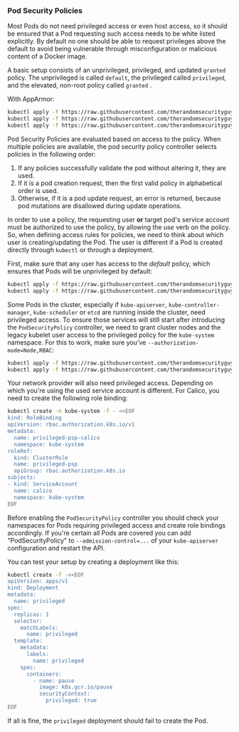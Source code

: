 ### Pod Security Policies
Most Pods do not need privileged access or even host access, so it should be ensured that a Pod requesting such access needs to be white listed explicitly. By default no one should be able to request privileges above the default to avoid being vulnerable through misconfiguration or malicious content of a Docker image.

A basic setup consists of an unprivileged, privileged, and updated `granted` policy. The unprivileged is called `default`, the privileged called `privileged`, and the elevated, non-root policy called `granted` .

With AppArmor:

```sh
kubectl apply -f https://raw.githubusercontent.com/therandomsecurityguy/kubernetes-security/master/PodSecurityPolicies/default.psp.yaml
kubectl apply -f https://raw.githubusercontent.com/therandomsecurityguy/kubernetes-security/master/PodSecurityPolicies/privileged.psp.yaml
kubectl apply -f https://raw.githubusercontent.com/therandomsecurityguy/kubernetes-security/master/PodSecurityPolicies/granted.psp.yaml

```

Pod Security Policies are evaluated based on access to the policy. When multiple policies are available, the pod security policy controller selects policies in the following order:

1. If any policies successfully validate the pod without altering it, they are used.
2. If it is a pod creation request, then the first valid policy in alphabetical order is used.
3. Otherwise, if it is a pod update request, an error is returned, because pod mutations are disallowed during update operations.

In order to use a policy, the requesting user **or** target pod's service account must be authorized to use the policy, by allowing the *use* verb on the policy. So, when defining access rules for policies, we need to think about which user is creating/updating the Pod. The user is different if a Pod is created directly through `kubectl` or through a deployment.

First, make sure that any user has access to the *default* policy, which ensures that Pods will be unprivileged by default:

```sh
kubectl apply -f https://raw.githubusercontent.com/therandomsecurityguy/kubernetes-security/master/PodSecurityPolicies/default-psp.clusterrolebinding.yaml
kubectl apply -f https://raw.githubusercontent.com/therandomsecurityguy/kubernetes-security/master/PodSecurityPolicies/default-psp.clusterrole.yaml
```

Some Pods in the cluster, especially if `kube-apiserver`, `kube-controller-manager`, `kube-scheduler` or `etcd` are running inside the cluster, need privileged access. To ensure those services will still start after introducing the `PodSecurityPolicy` controller, we need to grant cluster nodes and the legacy kubelet user access to the privileged policy for the `kube-system` namespace. For this to work, make sure you've `--authorization-mode=Node,RBAC`:

```sh
kubectl apply -f https://raw.githubusercontent.com/therandomsecurityguy/kubernetes-security/master/PodSecurityPolicies/privileged-psp.clusterrole.yaml
kubectl apply -f https://raw.githubusercontent.com/therandomsecurityguy/kubernetes-security/master/PodSecurityPolicies/privileged-psp-nodes.rolebinding.yaml
```

Your network provider will also need privileged access. Depending on which you're using the used service account is different. For Calico, you need to create the following role binding:

```sh
kubectl create -n kube-system -f - <<EOF
kind: RoleBinding
apiVersion: rbac.authorization.k8s.io/v1
metadata:
  name: privileged-psp-calico
  namespace: kube-system
roleRef:
  kind: ClusterRole
  name: privileged-psp
  apiGroup: rbac.authorization.k8s.io
subjects:
- kind: ServiceAccount
  name: calico
  namespace: kube-system
EOF
```

Before enabling the `PodSecurityPolicy` controller you should check your namespaces for Pods requiring privileged access and create role bindings accordingly. If you're certain all Pods are covered you can add "PodSecurityPolicy" to `--admission-control=...` of your `kube-apiserver` configuration and restart the API.

You can test your setup by creating a deployment like this:

```sh
kubectl create -f -<<EOF
apiVersion: apps/v1
kind: Deployment
metadata:
  name: privileged
spec:
  replicas: 1
  selector:
    matchLabels:
      name: privileged
  template:
    metadata:
      labels:
        name: privileged        
    spec:
      containers:
        - name: pause
          image: k8s.gcr.io/pause
          securityContext:
            privileged: true
EOF
```

If all is fine, the `privileged` deployment should fail to create the Pod.
